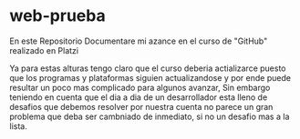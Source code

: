 # web-prueba

En este Repositorio Documentare mi azance en el curso de "GitHub" realizado en Platzi

Ya para estas alturas tengo claro que el curso deberia actializarce puesto que los programas y plataformas siguien actualizandose y por ende puede resultar un poco mas complicado para algunos avanzar, Sin embargo teniendo en cuenta que el dia a dia de un desarrollador esta lleno de desafios que debemos resolver por nuestra cuenta no parece un gran problema que deba ser cambniado de inmediato, si no un desafio mas a la lista. 
